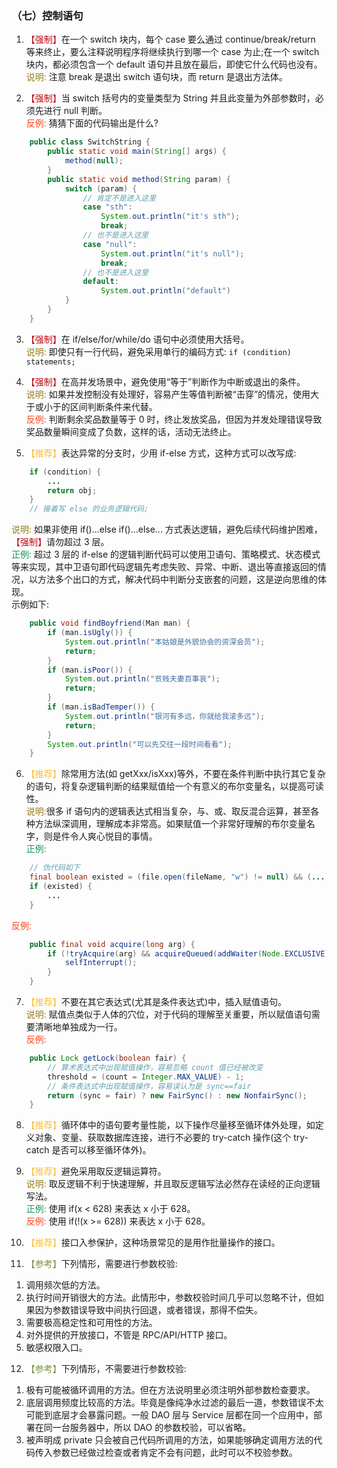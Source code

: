 ### （七）控制语句
1. <font color="#BE0712">【强制】</font>在一个 switch 块内，每个 case 要么通过 continue/break/return 等来终止，要么注释说明程序将继续执行到哪一个 case 为止;在一个 switch 块内，都必须包含一个 default 语句并且放在最后，即使它什么代码也没有。  
<font color="#967b18">说明:</font> 注意 break 是退出 switch 语句块，而 return 是退出方法体。

2. <font color="#BE0712">【强制】</font>当 switch 括号内的变量类型为 String 并且此变量为外部参数时，必须先进行 null 判断。  
<font color="#fc471e">反例:</font> 猜猜下面的代码输出是什么?
``` java
    public class SwitchString {
        public static void main(String[] args) {
            method(null); 
        }
        public static void method(String param) { 
            switch (param) {
                // 肯定不是进入这里
                case "sth": 
                    System.out.println("it's sth"); 
                    break;
                // 也不是进入这里
                case "null": 
                    System.out.println("it's null"); 
                    break;
                // 也不是进入这里
                default: 
                    System.out.println("default")
            } 
        }
    }
```

3. <font color="#BE0712">【强制】</font>在 if/else/for/while/do 语句中必须使用大括号。   
<font color="#967b18">说明:</font> 即使只有一行代码，避免采用单行的编码方式: `if (condition) statements;`

4. <font color="#BE0712">【强制】</font>在高并发场景中，避免使用“等于”判断作为中断或退出的条件。  
<font color="#967b18">说明:</font> 如果并发控制没有处理好，容易产生等值判断被“击穿”的情况，使用大于或小于的区间判断条件来代替。  
<font color="#fc471e">反例:</font> 判断剩余奖品数量等于 0 时，终止发放奖品，但因为并发处理错误导致奖品数量瞬间变成了负数，这样的话，活动无法终止。

5. <font color="#fdbf2d">【推荐】</font>表达异常的分支时，少用 if-else 方式，这种方式可以改写成:
``` java
    if (condition) { 
        ...
        return obj; 
    }
    // 接着写 else 的业务逻辑代码;
```
<font color="#967b18">说明:</font> 如果非使用 if()...else if()...else... 方式表达逻辑，避免后续代码维护困难，<font color="#BE0712">【强制】</font>请勿超过 3 层。   
<font color="#15975A">正例:</font> 超过 3 层的 if-else 的逻辑判断代码可以使用卫语句、策略模式、状态模式等来实现，其中卫语句即代码逻辑先考虑失败、异常、中断、退出等直接返回的情况，以方法多个出口的方式，解决代码中判断分支嵌套的问题，这是逆向思维的体现。   
示例如下:
``` java
    public void findBoyfriend(Man man) {
        if (man.isUgly()) { 
            System.out.println("本姑娘是外貌协会的资深会员");
            return; 
        }
        if (man.isPoor()) { 
            System.out.println("贫贱夫妻百事哀");
            return; 
        }
        if (man.isBadTemper()) { 
            System.out.println("银河有多远，你就给我滚多远");
            return; 
        }
        System.out.println("可以先交往一段时间看看"); 
    }
```

6. <font color="#fdbf2d">【推荐】</font>除常用方法(如 getXxx/isXxx)等外，不要在条件判断中执行其它复杂的语句，将复杂逻辑判断的结果赋值给一个有意义的布尔变量名，以提高可读性。  
<font color="#967b18">说明:</font>很多 if 语句内的逻辑表达式相当复杂，与、或、取反混合运算，甚至各种方法纵深调用，理解成本非常高。如果赋值一个非常好理解的布尔变量名字，则是件令人爽心悦目的事情。  
<font color="#15975A">正例:</font>
``` java
    // 伪代码如下
    final boolean existed = (file.open(fileName, "w") != null) && (...) || (...);
    if (existed) { 
        ...
    }
```
<font color="#fc471e">反例:</font>
``` java
    public final void acquire(long arg) { 
        if (!tryAcquire(arg) && acquireQueued(addWaiter(Node.EXCLUSIVE), arg)) { 
            selfInterrupt();
        } 
    }
```

7. <font color="#fdbf2d">【推荐】</font>不要在其它表达式(尤其是条件表达式)中，插入赋值语句。   
<font color="#967b18">说明:</font> 赋值点类似于人体的穴位，对于代码的理解至关重要，所以赋值语句需要清晰地单独成为一行。  
<font color="#fc471e">反例:</font>
``` java
    public Lock getLock(boolean fair) {
        // 算术表达式中出现赋值操作，容易忽略 count 值已经被改变
        threshold = (count = Integer.MAX_VALUE) - 1;
        // 条件表达式中出现赋值操作，容易误认为是 sync==fair
        return (sync = fair) ? new FairSync() : new NonfairSync(); 
    }
```
8. <font color="#fdbf2d">【推荐】</font>循环体中的语句要考量性能，以下操作尽量移至循环体外处理，如定义对象、变量、获取数据库连接，进行不必要的 try-catch 操作(这个 try-catch 是否可以移至循环体外)。

9. <font color="#fdbf2d">【推荐】</font>避免采用取反逻辑运算符。   
<font color="#967b18">说明:</font> 取反逻辑不利于快速理解，并且取反逻辑写法必然存在读经的正向逻辑写法。  
<font color="#15975A">正例:</font> 使用 if(x < 628) 来表达 x 小于 628。  
<font color="#fc471e">反例:</font> 使用 if(!(x >= 628)) 来表达 x 小于 628。

10. <font color="#fdbf2d">【推荐】</font>接口入参保护，这种场景常见的是用作批量操作的接口。

11. <font color="#779141">【参考】</font>下列情形，需要进行参数校验:  
1) 调用频次低的方法。  
2) 执行时间开销很大的方法。此情形中，参数校验时间几乎可以忽略不计，但如果因为参数错误导致中间执行回退，或者错误，那得不偿失。  
3) 需要极高稳定性和可用性的方法。  
4) 对外提供的开放接口，不管是 RPC/API/HTTP 接口。   
5) 敏感权限入口。

12.  <font color="#779141">【参考】</font>下列情形，不需要进行参数校验:  
1) 极有可能被循环调用的方法。但在方法说明里必须注明外部参数检查要求。  
2) 底层调用频度比较高的方法。毕竟是像纯净水过滤的最后一道，参数错误不太可能到底层才会暴露问题。一般 DAO 层与 Service 层都在同一个应用中，部署在同一台服务器中，所以 DAO 的参数校验，可以省略。  
3) 被声明成 private 只会被自己代码所调用的方法，如果能够确定调用方法的代码传入参数已经做过检查或者肯定不会有问题，此时可以不校验参数。